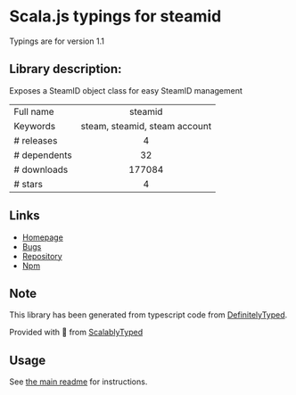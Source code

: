 
# Scala.js typings for steamid

Typings are for version 1.1

## Library description:
Exposes a SteamID object class for easy SteamID management

|                    |                 |
| ------------------ | :-------------: |
| Full name          | steamid |
| Keywords           | steam, steamid, steam account |
| # releases         | 4 |
| # dependents       | 32 |
| # downloads        | 177084 |
| # stars            | 4 |

## Links
- [Homepage](https://github.com/DoctorMcKay/node-steamid)
- [Bugs](https://github.com/DoctorMcKay/node-steamid/issues)
- [Repository](https://github.com/DoctorMcKay/node-steamid)
- [Npm](https://www.npmjs.com/package/steamid)
    


## Note
This library has been generated from typescript code from [DefinitelyTyped](https://definitelytyped.org).

Provided with :purple_heart: from [ScalablyTyped](https://github.com/oyvindberg/ScalablyTyped)

## Usage
See [the main readme](../../readme.md) for instructions.


